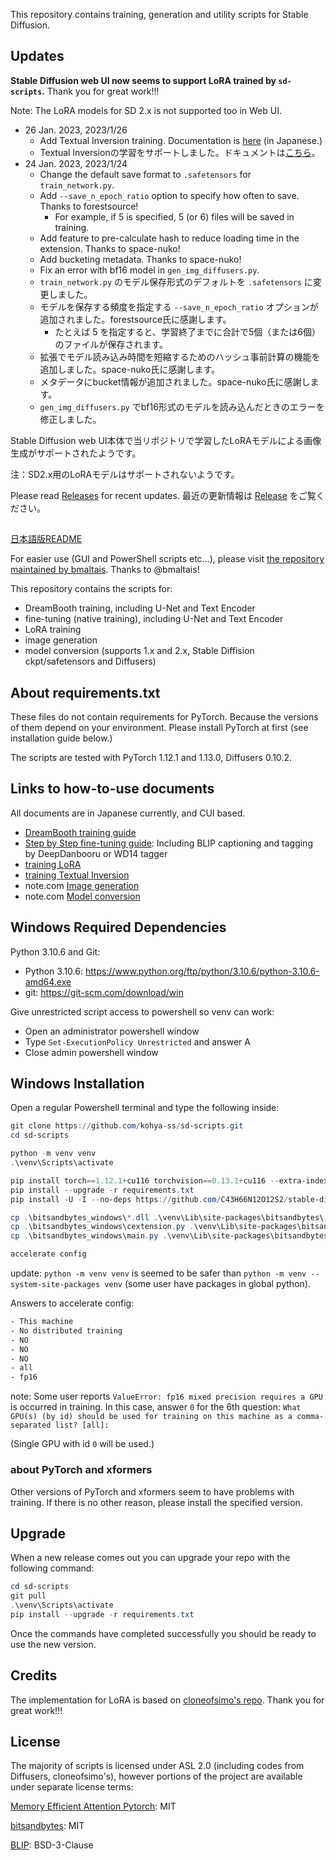 This repository contains training, generation and utility scripts for Stable Diffusion.

## Updates

__Stable Diffusion web UI now seems to support LoRA trained by ``sd-scripts``.__ Thank you for great work!!! 

Note: The LoRA models for SD 2.x is not supported too in Web UI.

- 26 Jan. 2023, 2023/1/26
  - Add Textual Inversion training. Documentation is [here](./train_ti_README-ja.md) (in Japanese.)
  - Textual Inversionの学習をサポートしました。ドキュメントは[こちら](./train_ti_README-ja.md)。
- 24 Jan. 2023, 2023/1/24
  - Change the default save format to ``.safetensors`` for ``train_network.py``.
  - Add ``--save_n_epoch_ratio`` option to specify how often to save. Thanks to forestsource! 
    - For example, if 5 is specified, 5 (or 6) files will be saved in training.
  - Add feature to pre-calculate hash to reduce loading time in the extension. Thanks to space-nuko!
  - Add bucketing metadata. Thanks to space-nuko!
  - Fix an error with bf16 model in ``gen_img_diffusers.py``.
  - ``train_network.py`` のモデル保存形式のデフォルトを ``.safetensors`` に変更しました。
  - モデルを保存する頻度を指定する ``--save_n_epoch_ratio`` オプションが追加されました。forestsource氏に感謝します。
    - たとえば 5 を指定すると、学習終了までに合計で5個（または6個）のファイルが保存されます。
  - 拡張でモデル読み込み時間を短縮するためのハッシュ事前計算の機能を追加しました。space-nuko氏に感謝します。
  - メタデータにbucket情報が追加されました。space-nuko氏に感謝します。
  - ``gen_img_diffusers.py`` でbf16形式のモデルを読み込んだときのエラーを修正しました。

Stable Diffusion web UI本体で当リポジトリで学習したLoRAモデルによる画像生成がサポートされたようです。

注：SD2.x用のLoRAモデルはサポートされないようです。

Please read [Releases](https://github.com/kohya-ss/sd-scripts/releases) for recent updates.
最近の更新情報は [Release](https://github.com/kohya-ss/sd-scripts/releases) をご覧ください。

##

[日本語版README](./README-ja.md)

For easier use (GUI and PowerShell scripts etc...), please visit [the repository maintained by bmaltais](https://github.com/bmaltais/kohya_ss). Thanks to @bmaltais!

This repository contains the scripts for:

* DreamBooth training, including U-Net and Text Encoder
* fine-tuning (native training), including U-Net and Text Encoder
* LoRA training
* image generation
* model conversion (supports 1.x and 2.x, Stable Diffision ckpt/safetensors and Diffusers)

## About requirements.txt

These files do not contain requirements for PyTorch. Because the versions of them depend on your environment. Please install PyTorch at first (see installation guide below.) 

The scripts are tested with PyTorch 1.12.1 and 1.13.0, Diffusers 0.10.2.

## Links to how-to-use documents

All documents are in Japanese currently, and CUI based.

* [DreamBooth training guide](./train_db_README-ja.md)
* [Step by Step fine-tuning guide](./fine_tune_README_ja.md):
Including BLIP captioning and tagging by DeepDanbooru or WD14 tagger
* [training LoRA](./train_network_README-ja.md)
* [training Textual Inversion](./train_ti_README-ja.md)
* note.com [Image generation](https://note.com/kohya_ss/n/n2693183a798e)
* note.com [Model conversion](https://note.com/kohya_ss/n/n374f316fe4ad)

## Windows Required Dependencies

Python 3.10.6 and Git:

- Python 3.10.6: https://www.python.org/ftp/python/3.10.6/python-3.10.6-amd64.exe
- git: https://git-scm.com/download/win

Give unrestricted script access to powershell so venv can work:

- Open an administrator powershell window
- Type `Set-ExecutionPolicy Unrestricted` and answer A
- Close admin powershell window

## Windows Installation

Open a regular Powershell terminal and type the following inside:

```powershell
git clone https://github.com/kohya-ss/sd-scripts.git
cd sd-scripts

python -m venv venv
.\venv\Scripts\activate

pip install torch==1.12.1+cu116 torchvision==0.13.1+cu116 --extra-index-url https://download.pytorch.org/whl/cu116
pip install --upgrade -r requirements.txt
pip install -U -I --no-deps https://github.com/C43H66N12O12S2/stable-diffusion-webui/releases/download/f/xformers-0.0.14.dev0-cp310-cp310-win_amd64.whl

cp .\bitsandbytes_windows\*.dll .\venv\Lib\site-packages\bitsandbytes\
cp .\bitsandbytes_windows\cextension.py .\venv\Lib\site-packages\bitsandbytes\cextension.py
cp .\bitsandbytes_windows\main.py .\venv\Lib\site-packages\bitsandbytes\cuda_setup\main.py

accelerate config
```

update: ``python -m venv venv`` is seemed to be safer than ``python -m venv --system-site-packages venv`` (some user have packages in global python).

Answers to accelerate config:

```txt
- This machine
- No distributed training
- NO
- NO
- NO
- all
- fp16
```

note: Some user reports ``ValueError: fp16 mixed precision requires a GPU`` is occurred in training. In this case, answer `0` for the 6th question: 
``What GPU(s) (by id) should be used for training on this machine as a comma-separated list? [all]:`` 

(Single GPU with id `0` will be used.)

### about PyTorch and xformers

Other versions of PyTorch and xformers seem to have problems with training.
If there is no other reason, please install the specified version.

## Upgrade

When a new release comes out you can upgrade your repo with the following command:

```powershell
cd sd-scripts
git pull
.\venv\Scripts\activate
pip install --upgrade -r requirements.txt
```

Once the commands have completed successfully you should be ready to use the new version.

## Credits

The implementation for LoRA is based on [cloneofsimo's repo](https://github.com/cloneofsimo/lora). Thank you for great work!!!

## License

The majority of scripts is licensed under ASL 2.0 (including codes from Diffusers, cloneofsimo's), however portions of the project are available under separate license terms:

[Memory Efficient Attention Pytorch](https://github.com/lucidrains/memory-efficient-attention-pytorch): MIT

[bitsandbytes](https://github.com/TimDettmers/bitsandbytes): MIT

[BLIP](https://github.com/salesforce/BLIP): BSD-3-Clause
